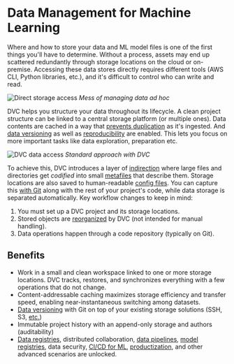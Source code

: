 # Data Management for Machine Learning

Where and how to store your data and ML model files is one of the first things
you'll have to determine. Without a process, assets may end up scattered
redundantly through storage locations on the cloud or on-premise. Accessing
these data stores directly requires different tools (AWS CLI, Python libraries,
etc.), and it's difficult to control who can write and read.

![Direct storage access](/img/direct-storage-access.png) _Mess of managing data
ad hoc_

DVC helps you structure your data throughout its lifecycle. A clean project
structure can be linked to a central storage platform (or multiple ones). Data
contents are <abbr>cached</abbr> in a way that [prevents duplication] as it's
ingested. And [data versioning] as well as [reproducibility][data pipelines] are
enabled. This lets you focus on more important tasks like data exploration,
preparation etc.

[prevents duplication]:
  /doc/user-guide/data-management/large-dataset-optimization
[data versioning]: /doc/use-cases/versioning-data-and-models
[data pipelines]: /doc/user-guide/pipelines

![DVC data access](/img/dvc-data-access.png) _Standard approach with DVC_

To achieve this, DVC introduces a layer of [indirection] where large files and
directories get _codified_ into small [metafiles] that describe them. Storage
locations are also saved to human-readable [config files]. You can capture this
[with Git] along with the rest of your project's code, while data storage is
separated automatically. Key workflow changes to keep in mind:

1. You must set up a <abbr>DVC project</abbr> and its storage locations.
1. Stored objects are [reorganized] by DVC (not intended for manual handling).
1. Data operations happen through a code repository (typically on Git).

[indirection]: https://en.wikipedia.org/wiki/Indirection
[metafiles]: /doc/user-guide/project-structure
[config files]: /doc/user-guide/project-structure/internal-files
[with git]: https://git-scm.com/book/en/v2/Getting-Started-About-Version-Control
[reorganized]:
  /doc/user-guide/project-structure/internal-files#structure-of-the-cache-directory

## Benefits

- Work in a small and clean <abbr>workspace</abbr> linked to one or more storage
  locations. DVC tracks, restores, and synchronizes everything with a few
  operations that do not change.
- Content-addressable <abbr>caching</abbr> maximizes storage efficiency and
  transfer speed, enabling near-instantaneous switching among datasets.
- [Data versioning] with Git on top of your existing storage solutions (SSH, S3,
  [etc.])
- Immutable project history with an append-only storage and authors
  (auditability)
- [Data registries], distributed collaboration, [data pipelines], [model
  registries], data security, [CI/CD for ML], [productization], and other
  advanced scenarios are unlocked.

[project versions]: /doc/user-guide/data-management/data-versioning
[fast caching]: /doc/use-cases/fast-data-caching-hub
[data registries]: /doc/use-cases/data-registry
[etc.]: /doc/command-reference/remote/add#supported-storage-types
[model registries]: /doc/use-cases/model-registry
[ci/cd for ml]: https://cml.dev/
[productization]: https://mlem.ai/

<!-- ## Summary of differences

|                | **Manual**                 | **With DVC**                              |
| -------------- | -------------------------- | ----------------------------------------- |
| _Access Ops_   | Different per location     | Consistent `dvc` commands (via code repo) |
| _File org._    | Manual (ad hoc)            | Automatic <abbr>caching</abbr>            |
| _Storage_      | Bloated                    | [Efficient] (deduplicated)                |
| _Versioning_   | Special file naming (hard) | Git commits (standard)                    |
| _Reproduction_ | Manual logs (error-prone)  | Guaranteed by Git history                 |

[efficient]: /doc/user-guide/data-management/large-dataset-optimization
-->

<!-- ## Storage locations

DVC can manage data anywhere: cloud storage, SSH servers, network resources
(e.g. NAS), mounted drives, local file systems, etc. These locations can be
put into three groups.

![Storage locations](/img/storage-locations.png) _Local, external, and remote
storage locations_

Every <abbr>DVC project</abbr> starts with 2 locations. The
<abbr>workspace</abbr> is the main project directory, containing your data,
models, source code, etc. DVC also creates a <abbr>data cache</abbr> (found
locally in `.dvc/cache` by default), which will be used as fast-access storage
for DVC operations.

<admon type="tip">

The cache can be moved to an external location in the file system or network,
for example to [share it] among several projects. It could even be set up in a
remote system (Internet access), but this is typically too slow for working with
data regularly.

</admon>

[share it]: /doc/user-guide/how-to/share-a-dvc-cache

DVC supports additional storage locations such as cloud services (Amazon S3,
Google Drive, Azure Blob Storage, etc.), SSH servers, network-attached storage,
etc. These are called [DVC remotes], and help you to share or back up copies of
your data assets.

<admon type="info">

DVC remotes are similar to Git remotes, but for <abbr>cached</abbr> data.

</admon>

[dvc remotes]: /doc/command-reference/remote
-->
